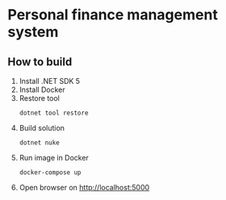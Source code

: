 # Personal finance management system

## How to build
1. Install .NET SDK 5
2. Install Docker
3. Restore tool
    ```
    dotnet tool restore
    ```
4. Build solution
    ```
    dotnet nuke
    ```
5. Run image in Docker
    ```
    docker-compose up
    ```
6. Open browser on [http://localhost:5000](http://localhost:5000)